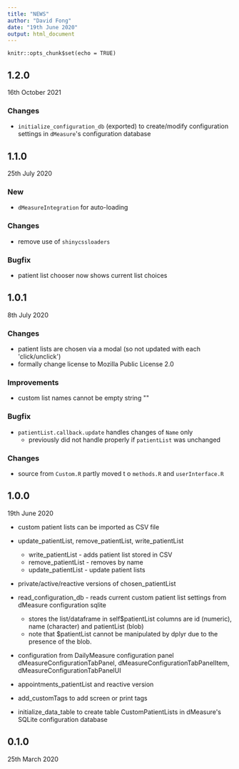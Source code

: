 ```yaml
---
title: "NEWS"
author: "David Fong"
date: "19th June 2020"
output: html_document
---
```


```{r setup, include=FALSE}
knitr::opts_chunk$set(echo = TRUE)
```

## 1.2.0
16th October 2021

### Changes
* `initialize_configuration_db` (exported) to create/modify configuration settings in `dMeasure`'s configuration database

## 1.1.0
25th July 2020

### New

* `dMeasureIntegration` for auto-loading

### Changes

* remove use of `shinycssloaders`

### Bugfix

* patient list chooser now shows current list choices

## 1.0.1
8th July 2020

### Changes

* patient lists are chosen via a modal (so not updated with each 'click/unclick')
* formally change license to Mozilla Public License 2.0

### Improvements

* custom list names cannot be empty string ""

### Bugfix

* `patientList.callback.update` handles changes of `Name` only
  + previously did not handle properly if `patientList` was unchanged

### Changes

* source from `Custom.R` partly moved t o `methods.R` and `userInterface.R`


## 1.0.0
19th June 2020

* custom patient lists can be imported as CSV file
* update_patientList, remove_patientList, write_patientList
  + write_patientList - adds patient list stored in CSV
  + remove_patientList - removes by name
  + update_patientList - update patient lists

* private/active/reactive versions of chosen_patientList

* read_configuration_db - reads current custom patient list
  settings from dMeasure configuration sqlite
  + stores the list/dataframe in self$patientList
  columns are id (numeric), name (character) and patientList (blob)
  + note that $patientList cannot be manipulated by dplyr due
    to the presence of the blob.

* configuration from DailyMeasure configuration panel
  dMeasureConfigurationTabPanel, dMeasureConfigurationTabPanelItem,
  dMeasureConfigurationTabPanelUI
* appointments_patientList and reactive version
* add_customTags to add screen or print tags

* initialize_data_table to create table CustomPatientLists in
   dMeasure's SQLite configuration database

## 0.1.0
25th March 2020
